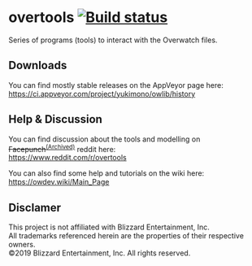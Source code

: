 # overtools [![Build status](https://ci.appveyor.com/api/projects/status/5quie68hde5e1hs2?svg=true)](https://ci.appveyor.com/project/yukimono/owlib)

Series of programs (tools) to interact with the Overwatch files.


## Downloads
You can find mostly stable releases on the AppVeyor page here:  
https://ci.appveyor.com/project/yukimono/owlib/history

## Help & Discussion
You can find discussion about the tools and modelling on ~~Facepunch~~<sup>[(Archived)](https://web.archive.org/web/20190407023229/https://forum.facepunch.com/dev/buoij/Overwatch-Model-Thread-v4)</sup> reddit here:  
https://www.reddit.com/r/overtools


You can also find some help and tutorials on the wiki here:  
https://owdev.wiki/Main_Page

## Disclamer
This project is not affiliated with Blizzard Entertainment, Inc.  
All trademarks referenced herein are the properties of their respective owners.  
©2019 Blizzard Entertainment, Inc. All rights reserved.
